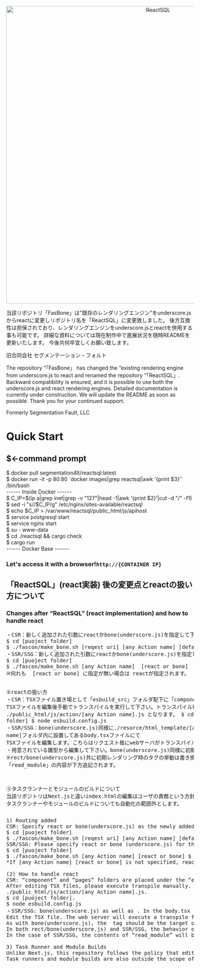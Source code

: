 <p align="center"><img src="https://d3fy1q62gxauop.cloudfront.net/media/images/rectsql-logo2.png" width="800" alt="ReactSQL"></p>
<p>当該リポジトリ「FasBone」は"既存のレンダリングエンジン"をunderscore.jsからreactに変更しリポジトリ名を「ReactSQL」に変更致しました。
後方互換性は担保されており、レンダリングエンジンをunderscore.jsとreactを併用する事も可能です。
詳細な資料については現在制作中で進展状況を随時READMEを更新いたします。
今後共何卒宜しくお願い致します。

旧合同会社 セグメンテーション・フォルト


The repository “「FasBone」 has changed the “existing rendering engine from underscore.js to react and renamed the repository “「ReactSQL」.
Backward compatibility is ensured, and it is possible to use both the underscore.js and react rendering engines.
Detailed documentation is currently under construction. We will update the README as soon as possible.
Thank you for your continued support.

Formerly Segmentation Fault, LLC
</p>


<h1>Quick Start</h1>
<h2>$←command prompt</h2>

$ docker pull segmentation4lt/reactsql:latest <br>
$ docker run -it -p 80:80 \`docker images|grep reactsql|awk '{print $3}'\`  /bin/bash<br>
------ Inside Docker ------<br>
$ C_IP=$(ip a|grep inet|grep -v "127"|head -1|awk '{print $2}'|cut -d "/" -f1)
$ sed -i "s/<IP ADRESS>/$C_IP/g" /etc/nginx/sites-available/reactsql<br>
$ echo $C_IP > /var/www/reactsql/public_html/js/apihost<br>
$ service postgresql start<br>
$ service nginx start<br>
$ su - www-data<br>
$ cd ./reactsql && cargo check<br>
$ cargo run<br>
------ Docker Base ------<br>
<h3>Let's access it with a browser!<code>http://{CONTAINER IP}</code></h3>

<h2>「ReactSQL」(react実装) 後の変更点とreactの扱い方について</h2>
<h3>Changes after “ReactSQL” (react implementation) and how to handle react</h3>
<pre>
・CSR：新しく追加された引数にreactかbone(underscore.js)を指定して下さい。
$ cd [puoject folder]
$ ./fascon/make_bone.sh [reqest uri] [any Action name] [default load api url] [react or bone]
・SSR/SSG：新しく追加された引数にreactかbone(underscore.js)を指定して下さい。
$ cd [puoject folder]
$ ./fascon/make_bone.sh [any Action name]  [react or bone]
※何れも  [react or bone] に指定が無い場合は reactが指定されます。

②reactの扱い方
・CSR：TSXファイル置き場として「esbuild_src」フォルダ配下に「component」「pages」フォルダを設置してあります。
TSXファイルを編集後手動でトランスパイルを実行して下さい。トランスパイル後の出力ファイル名は
./public_html/js/action/[any Action name].js となります。
$ cd [puoject folder]
$ node esbuild.config.js
・SSR/SSG：bone(underscore.js)同様に./resorce/html_template/[any Action name]フォルダ内に設置してあるbody.tsxファイルにて
TSXファイルを編集します。こちらはリクエスト毎にwebサーバがトランスパイルを実行します。
・用意されている雛型から編集して下さい。bone(underscore.js)同様に初期レンダリングの対象オブジェクトは<body>タグにして下さい。
※rect/bone(underscore.js)共に初期レンダリング時の<body>タグの挙動は書き換え、SSR/SSGの場合は
「read_module」の内容が下方追記されます。

③タスクランナーとモジュールのビルドについて
当該リポジトリはNext.jsと違いindex.htmlの編集はユーザの責務という方針に従い
タスクランナーやモジュールのビルドについても自動化の範囲外とします。
</pre>

<pre>
1) Routing added
CSR: Specify react or bone(underscore.js) as the newly added argument.
$ cd [puoject folder]
$ ./fascon/make_bone.sh [reqest uri] [any Action name] [default load api url] [react or bone]
SSR/SSG: Please specify react or bone (underscore.js) for the newly added argument.
$ cd [puoject folder]
$ ./fascon/make_bone.sh [any Action name] [react or bone] $ .
*If [any Action name] [react or bone] is not specified, react is specified.

(2) How to handle react
CSR: “component” and “pages” folders are placed under the “esbuild_src” folder as TSX file storage.
After editing TSX files, please execute transpile manually. The output file name after transpiling is
./public_html/js/action/[any Action name].js.
$ cd [puoject folder].
$ node esbuild.config.js
・SSR/SSG: bone(underscore.js) as well as . In the body.tsx file located in the /resorce/html_template/[any Action name] folder
Edit the TSX file. The web server will execute a transpile for each request.
As with bone(underscore.js), the <body> tag should be the target object for initial rendering.
In both rect/bone(underscore.js) and SSR/SSG, the behavior of <body> tag at initial rendering should be rewritten.
In the case of SSR/SSG, the contents of “read_module” will be added downward.

3) Task Runner and Module Builds
Unlike Next.js, this repository follows the policy that editing index.html is the responsibility of the user.
Task runners and module builds are also outside the scope of automation.

</pre>



